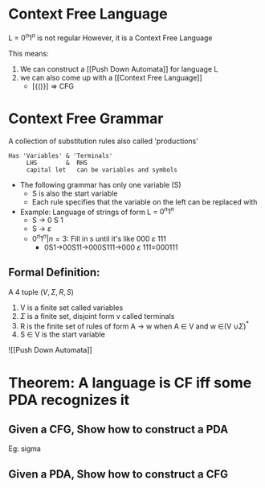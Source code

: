 # Context Free Language

L = $0^n1^n$ is not regular
However, it is a Context Free Language

This means:
1. We can construct a [[Push Down Automata]] for language L
2. we can also come up with a [[Context Free Language]]
	* [{()}] => CFG

# Context Free Grammar
A collection of substitution rules also called 'productions' 
```
Has 'Variables' & 'Terminals'
	 LHS 		&  RHS
	 capital let   can be variables and symbols
```

* The following grammar has only one variable (S)
	* S is also the start variable
	* Each rule specifies that the variable on the left can be replaced with 
* Example: Language of strings of form L = $0^n1^n$ 
	* S -> 0 S 1
	* S -> $\varepsilon$ 
	* $0^n1^n | n = 3$: Fill in s until it's like 000 $\varepsilon$ 111	
		* 0S1->00S11->000S111->000 $\varepsilon$ 111=000111

## Formal Definition:
A 4 tuple $(V,\Sigma, R, S)$

1. V is a finite set called variables
2. $\Sigma$ is a finite set, disjoint form v called terminals
3. R is the finite set of rules of form
	A -> w when A $\in$ V and w $\in$(V $\cup \Sigma$)$^*$ 
4. S $\in$ V is the start variable


![[Push Down Automata]]


# Theorem: A language is CF iff some PDA recognizes it
## Given a CFG, Show how to construct a PDA
Eg: 
sigma
## Given a PDA, Show how to construct a CFG
